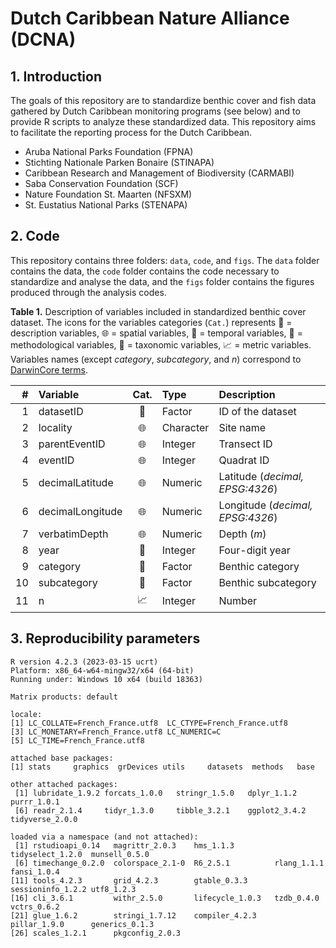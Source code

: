 # **Dutch Caribbean Nature Alliance (DCNA)**


## 1. Introduction

The goals of this repository are to standardize benthic cover and fish data gathered by Dutch Caribbean monitoring programs (see below) and to provide R scripts to analyze these standardized data. This repository aims to facilitate the reporting process for the Dutch Caribbean.

* Aruba National Parks Foundation (FPNA)
* Stichting Nationale Parken Bonaire (STINAPA)
* Caribbean Research and Management of Biodiversity (CARMABI)
* Saba Conservation Foundation (SCF)
* Nature Foundation St. Maarten (NFSXM)
* St. Eustatius National Parks (STENAPA)


## 2. Code

This repository contains three folders: `data`, `code`, and `figs`. The `data` folder contains the data, the `code` folder contains the code necessary to standardize and analyse the data, and the `figs` folder contains the figures produced through the analysis codes. 


**Table 1.** Description of variables included in standardized benthic cover dataset. The icons for the variables categories (`Cat.`) represents :memo: = description variables, :globe_with_meridians: = spatial variables, :calendar: = temporal variables, :straight_ruler: = methodological variables, :crab: = taxonomic variables, :chart_with_upwards_trend: = metric variables. Variables names (except *category*, *subcategory*, and *n*) correspond to [DarwinCore terms](https://dwc.tdwg.org/terms).

|  #  | Variable              | Cat.                       | Type      | Description                                 |
|----:|:----------------------|:--------------------------:|:----------|:--------------------------------------------|
| 1   | datasetID             | :memo:                     | Factor    | ID of the dataset                           |  
| 2   | locality              | :globe_with_meridians:     | Character | Site name                                   |  
| 3   | parentEventID         | :globe_with_meridians:     | Integer   | Transect ID                                 |  
| 4   | eventID               | :globe_with_meridians:     | Integer   | Quadrat ID                                  |  
| 5   | decimalLatitude       | :globe_with_meridians:     | Numeric   | Latitude (*decimal, EPSG:4326*)             |  
| 6   | decimalLongitude      | :globe_with_meridians:     | Numeric   | Longitude (*decimal, EPSG:4326*)            |  
| 7   | verbatimDepth         | :globe_with_meridians:     | Numeric   | Depth (*m*)                                 |  
| 8   | year                  | :calendar:                 | Integer   | Four-digit year                             |  
| 9   | category              | :crab:                     | Factor    | Benthic category                            |  
| 10  | subcategory           | :crab:                     | Factor    | Benthic subcategory                         |   
| 11  | n                     | :chart_with_upwards_trend: | Integer   | Number                                      |


## 3. Reproducibility parameters

```
R version 4.2.3 (2023-03-15 ucrt)
Platform: x86_64-w64-mingw32/x64 (64-bit)
Running under: Windows 10 x64 (build 18363)

Matrix products: default

locale:
[1] LC_COLLATE=French_France.utf8  LC_CTYPE=French_France.utf8   
[3] LC_MONETARY=French_France.utf8 LC_NUMERIC=C                  
[5] LC_TIME=French_France.utf8    

attached base packages:
[1] stats     graphics  grDevices utils     datasets  methods   base     

other attached packages:
 [1] lubridate_1.9.2 forcats_1.0.0   stringr_1.5.0   dplyr_1.1.2     purrr_1.0.1    
 [6] readr_2.1.4     tidyr_1.3.0     tibble_3.2.1    ggplot2_3.4.2   tidyverse_2.0.0

loaded via a namespace (and not attached):
 [1] rstudioapi_0.14   magrittr_2.0.3    hms_1.1.3         tidyselect_1.2.0  munsell_0.5.0    
 [6] timechange_0.2.0  colorspace_2.1-0  R6_2.5.1          rlang_1.1.1       fansi_1.0.4      
[11] tools_4.2.3       grid_4.2.3        gtable_0.3.3      sessioninfo_1.2.2 utf8_1.2.3       
[16] cli_3.6.1         withr_2.5.0       lifecycle_1.0.3   tzdb_0.4.0        vctrs_0.6.2      
[21] glue_1.6.2        stringi_1.7.12    compiler_4.2.3    pillar_1.9.0      generics_0.1.3   
[26] scales_1.2.1      pkgconfig_2.0.3 
```